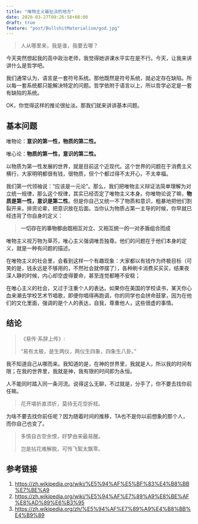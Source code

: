 ```yaml
---
title: "唯物主义最扯淡的地方"
date: 2020-03-27T09:26:58+08:00
draft: true
feature: "post/BullshitMaterialism/god.jpg"
---
```


> 人从哪里来，我是谁，我要去哪？

今天突然想起我的高中政治老师，我觉得她讲课水平实在是不行。今天，让我来讲讲什么是哲学吧。

我们通常认为，语言是一套符号系统。那他既然是符号系统，就必定存在缺陷。所以每一套系统都只能解决特定的问题。哲学依附于语言以上，所以哲学必定是一套有缺陷的系统。

OK，你觉得这样的推论很扯淡。那我们就来讲讲基本问题。

## 基本问题

唯物论：**意识的第一性，物质的第二性。**

唯心论：**物质的第一性，意识的第二性。**

以物质为第一性发展的世界，就是目前这个近现代。这个世界的问题在于消费主义横行，大家明明都很有钱，很物质，但个个都过得不太开心，不太幸福。

我们第一代领袖说：“应该是一元论”。那么，我们把唯物主义辩证法简单理解为对立统一规律，那么这个规律，其实已经否定了唯物主义本身。你唯物论说了嘛，**物质是第一性，意识是第二性**。但是你自己又统一不了物质和意识，粗暴地把他们割裂开来，排资论辈，把意识放在后面。当你认为物质占第一主导的时候，你早就已经违背了你自身的定义：

> **一切存在的事物都由既相互对立、又相互统一的一对矛盾组合而成**

唯物主义视万物为草芥，唯心主义强调唯吾独尊。他们的问题在于他们本身的定义，就是一种有问题的描述。

在唯物主义的社会里，会看到这样一个有趣现象：大家都以有钱作为终极目标（可笑的是，钱永远是不够用的，不然社会就停摆了），各种刷卡消费买买买，结果夜深人静的时候，内心却空虚得要命，甚至连觉都睡不安稳；

在唯心主义的社会，又过于注重个人的表达。如果你在美国的学校读书，某天你心血来潮去学校艺术节唱歌，即便你唱得再跑调，你的同学也会拼命鼓掌，因为在他们的文化里面，强调的是个人的表达，自我，尊重他人，这些很虚的事情。


## 结论

> 《易传·系辞上传》:
>
> “易有太极，是生两仪，两仪生四象，四象生八卦。”

我不知道自己从哪而来。我知道的是，在神的世界里，我就是人，所以我的时间有限；在我的世界里，我就是神，我有限的时间即为永恒。

人不能同时踏入同一条河流。说得这么无聊，不过就是，分手了，你不要去找你前任嘛。

> 花开堪折直须折，莫待无花空折枝。

为啥不要去找你前任呢？因为随着时间的推移，TA也不是你以前想象的那个人，而你自己也变了。

> 多情自古空余恨，好梦由来最易醒。
>
> 岂是拈花难解脱，可怜飞絮太飘零。

## 参考链接
1. https://zh.wikipedia.org/wiki/%E5%94%AF%E5%BF%83%E4%B8%BB%E7%BE%A9
1. https://zh.wikipedia.org/wiki/%E5%94%AF%E7%89%A9%E8%BE%AF%E8%AD%89%E6%B3%95
1. https://zh.wikipedia.org/zh/%E5%94%AF%E7%89%A9%E4%B8%BB%E4%B9%89